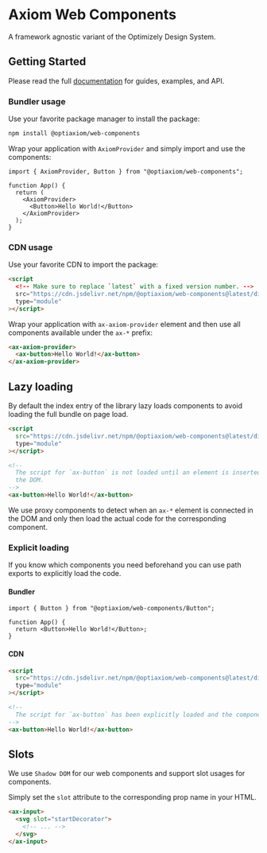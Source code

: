 # Axiom Web Components

A framework agnostic variant of the Optimizely Design System.

## Getting Started

Please read the full [documentation](https://optimizely-axiom.github.io/optiaxiom/) for guides, examples, and API.

### Bundler usage

Use your favorite package manager to install the package:

```sh
npm install @optiaxiom/web-components
```

Wrap your application with `AxiomProvider` and simply import and use the components:

```tsx
import { AxiomProvider, Button } from "@optiaxiom/web-components";

function App() {
  return (
    <AxiomProvider>
      <Button>Hello World!</Button>
    </AxiomProvider>
  );
}
```

### CDN usage

Use your favorite CDN to import the package:

```html
<script
  <!-- Make sure to replace `latest` with a fixed version number. -->
  src="https://cdn.jsdelivr.net/npm/@optiaxiom/web-components@latest/dist/index.js"
  type="module"
></script>
```

Wrap your application with `ax-axiom-provider` element and then use all components available under the `ax-*` prefix:

```html
<ax-axiom-provider>
  <ax-button>Hello World!</ax-button>
</ax-axiom-provider>
```

## Lazy loading

By default the index entry of the library lazy loads components to avoid loading the full bundle on page load.

```html
<script
  src="https://cdn.jsdelivr.net/npm/@optiaxiom/web-components@latest/dist/index.js" <!-- `index.js` entry -->
  type="module"
></script>

<!--
  The script for `ax-button` is not loaded until an element is inserted into
  the DOM.
-->
<ax-button>Hello World!</ax-button>
```

We use proxy components to detect when an `ax-*` element is connected in the DOM and only then load the actual code for the corresponding component.

### Explicit loading

If you know which components you need beforehand you can use path exports to explicitly load the code.

#### Bundler

```tsx
import { Button } from "@optiaxiom/web-components/Button";

function App() {
  return <Button>Hello World!</Button>;
}
```

#### CDN

```html
<script
  src="https://cdn.jsdelivr.net/npm/@optiaxiom/web-components@latest/dist/components/Button.js" <!-- `Button.js` entry -->
  type="module"
></script>

<!--
  The script for `ax-button` has been explicitly loaded and the component is immediately defined.
-->
<ax-button>Hello World!</ax-button>
```

## Slots

We use `Shadow DOM` for our web components and support slot usages for components.

Simply set the `slot` attribute to the corresponding prop name in your HTML.

```html
<ax-input>
  <svg slot="startDecorator">
    <!-- ... -->
  </svg>
</ax-input>
```
